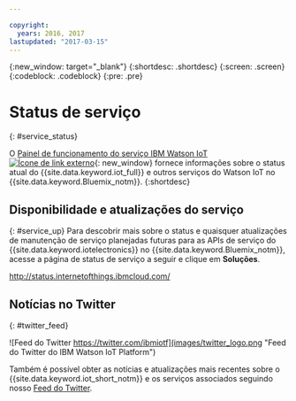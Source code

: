 ```yaml
---

copyright:
  years: 2016, 2017
lastupdated: "2017-03-15"
---
```


<!-- Common attributes used in the template are defined as follows: -->
{:new_window: target="\_blank"}
{:shortdesc: .shortdesc}
{:screen: .screen}
{:codeblock: .codeblock}
{:pre: .pre}

# Status de serviço
{: #service_status}

O [Painel de funcionamento do serviço IBM Watson IoT![Ícone de link externo](../../icons/launch-glyph.svg)](https://status.internetofthings.ibmcloud.com){: new_window} fornece informações sobre o status atual do {{site.data.keyword.iot_full}} e outros serviços do Watson IoT no {{site.data.keyword.Bluemix_notm}}.
{:shortdesc}

## Disponibilidade e atualizações do serviço
{: #service_up}
Para descobrir mais sobre o status e quaisquer atualizações de manutenção de serviço planejadas futuras para as APIs de serviço do {{site.data.keyword.iotelectronics}} no {{site.data.keyword.Bluemix_notm}}, acesse a página de status de serviço a seguir e clique em **Soluções**.

http://status.internetofthings.ibmcloud.com/

## Notícias no Twitter
{: #twitter_feed}

![Feed do Twitter https://twitter.com/ibmiotf](images/twitter_logo.png "Feed do Twitter do IBM Watson IoT Platform")

Também é possível obter as notícias e atualizações mais recentes sobre o {{site.data.keyword.iot_short_notm}} e os serviços associados seguindo nosso [Feed do Twitter](https://twitter.com/ibmiotf).

